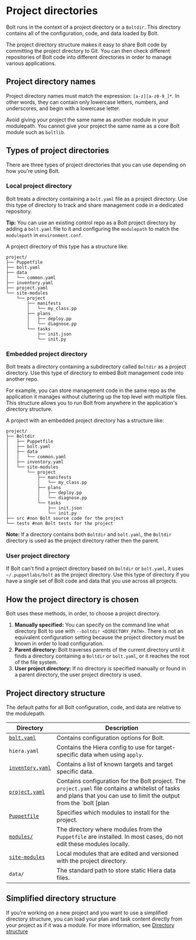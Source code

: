 # Project directories

Bolt runs in the context of a project directory or a `Boltdir`. This directory contains all of the configuration, code, and data loaded by Bolt.

The project directory structure makes it easy to share Bolt code by committing the project directory to Git. You can then check different repositories of Bolt code into different directories in order to manage various applications.

## Project directory names

Project directory names must match the expression: `[a-z][a-z0-9_]*`. In other words, they
can contain only lowercase letters, numbers, and underscores, and begin with a 
lowercase letter.

Avoid giving your project the same name as another module in your modulepath.
You cannot give your project the same name as a core Bolt module such as
`boltlib`.

## Types of project directories

There are three types of project directories that you can use depending on how you're using Bolt.

### Local project directory

Bolt treats a directory containing a `bolt.yaml` file as a project directory. Use this type of directory to track and share management code in a dedicated repository.

**Tip:** You can use an existing control repo as a Bolt project directory by adding a `bolt.yaml` file to it and configuring the `modulepath` to match the `modulepath` in `environment.conf`.

A project directory of this type has a structure like:

```console
project/
├── Puppetfile
├── bolt.yaml
├── data
│   └── common.yaml
├── inventory.yaml
├── project.yaml
└── site-modules
    └── project
        ├── manifests
        │   └── my_class.pp
        ├── plans
        │   ├── deploy.pp
        │   └── diagnose.pp
        └── tasks
            ├── init.json
            └── init.py
```

### Embedded project directory

Bolt treats a directory containing a subdirectory called `Boltdir` as a project directory. Use this type of directory to embed Bolt management code into another repo.

For example, you can store management code in the same repo as the application it manages without cluttering up the top level with multiple files. This structure allows you to run Bolt from anywhere in the application's directory structure.

A project with an embedded project directory has a structure like:

```console
project/
├── Boltdir
│   ├── Puppetfile
│   ├── bolt.yaml
│   ├── data
│   │   └── common.yaml
│   ├── inventory.yaml
│   └── site-modules
│       └── project
│           ├── manifests
│           │   └── my_class.pp
│           ├── plans
│           │   ├── deploy.pp
│           │   └── diagnose.pp
│           └── tasks
│               ├── init.json
│               └── init.py
├── src #non Bolt source code for the project
└── tests #non Bolt tests for the project
```

**Note:** If a directory contains both `Boltdir` and `bolt.yaml`, the `Boltdir` directory is used as the project directory rather then the parent.

### User project directory

If Bolt can't find a project directory based on `Boltdir` or `bolt.yaml`, it uses `~/.puppetlabs/bolt` as the project directory. Use this type of directory if you have a single set of Bolt code and data that you use across all projects.

## How the project directory is chosen

Bolt uses these methods, in order, to choose a project directory.

1.  **Manually specified:** You can specify on the command line what directory Bolt to use with `--boltdir <DIRECTORY_PATH>`. There is not an equivalent configuration setting because the project directory must be known in order to load configuration.
1.  **Parent directory:** Bolt traverses parents of the current directory until it finds a directory containing a `Boltdir` or `bolt.yaml`, or it reaches the root of the file system.
1.  **User project directory:** If no directory is specified manually or found in a parent directory, the user project directory is used.


## Project directory structure

The default paths for all Bolt configuration, code, and data are relative to the modulepath.

|Directory|Description|
|---------|-----------|
|[`bolt.yaml`](bolt_configuration_reference.md)|Contains configuration options for Bolt.|
|`hiera.yaml`|Contains the Hiera config to use for target-specific data when using `apply`.|
|[`inventory.yaml`](inventory_file_v2.md)|Contains a list of known targets and target specific data.|
|[`project.yaml`](bolt_configuration_reference.md#project_configuration_options)|Contains configuration for the Bolt project.  The `project.yaml` file contains a whitelist of tasks and plans that you can use to limit the output from the `bolt [plan|task] show` command.|
|[`Puppetfile`](bolt_installing_modules.md#)|Specifies which modules to install for the project.|
|[`modules/`](bolt_installing_modules.md#)|The directory where modules from the `Puppetfile` are installed. In most cases, do not edit these modules locally.|
|[`site-modules`](bolt_installing_modules.md)|Local modules that are edited and versioned with the project directory.|
|`data/`|The standard path to store static Hiera data files.|

## Simplified directory structure

If you're working on a new project and you want to use a simplified directory
structure, you can load your plan and task content directly from your project as
if it was a module. For more information, see
[Directory structure](./directory_structure.md#simplified-directory-structure)